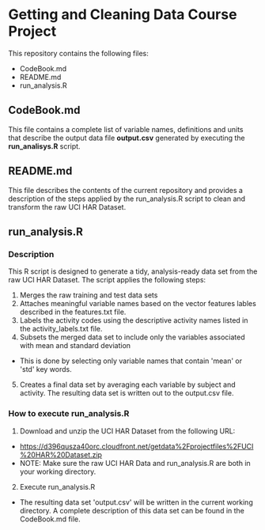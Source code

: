 # Getting and Cleaning Data Course Project

This repository contains the following files:

* CodeBook.md
* README.md
* run_analysis.R

## CodeBook.md

This file contains a complete list of variable names, definitions and units that describe the
output data file **output.csv** generated by executing the **run_analisys.R** script.

## README.md

This file describes the contents of the current repository and provides a description of the
steps applied by the run_analysis.R script to clean and transform the raw UCI HAR Dataset.

## run_analysis.R

### Description

This R script is designed to generate a tidy, analysis-ready data set from the raw UCI HAR Dataset.
The script applies the following steps:

1. Merges the raw training and test data sets
2. Attaches meaningful variable names based on the vector features lables described in
the features.txt file.
3. Labels the activity codes using the descriptive activity names listed in the activity_labels.txt file.
4. Subsets the merged data set to include only the variables associated with mean and standard deviation
  * This is done by selecting only variable names that contain 'mean' or 'std' key words.
5. Creates a final data set by averaging each variable by subject and activity.  The resulting data set
is written out to the output.csv file.

### How to execute run_analysis.R

1. Download and unzip the UCI HAR Dataset from the following URL:
  * https://d396qusza40orc.cloudfront.net/getdata%2Fprojectfiles%2FUCI%20HAR%20Dataset.zip
  * NOTE: Make sure the raw UCI HAR Data and run_analysis.R are both in your working directory.
2. Execute run_analysis.R
  * The resulting data set 'output.csv' will be written in the current working directory.  A complete
  description of this data set can be found in the CodeBook.md file.
